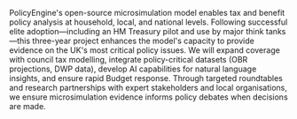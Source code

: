 <!-- A) Project Summary -->
<!-- Maximum 100 words -->
<!-- Non-technical language, suitable for reviewers with wide range of backgrounds -->

PolicyEngine's open-source microsimulation model enables tax and benefit policy analysis at household, local, and national levels. Following successful elite adoption—including an HM Treasury pilot and use by major think tanks—this three-year project enhances the model's capacity to provide evidence on the UK's most critical policy issues. We will expand coverage with council tax modelling, integrate policy-critical datasets (OBR projections, DWP data), develop AI capabilities for natural language insights, and ensure rapid Budget response. Through targeted roundtables and research partnerships with expert stakeholders and local organisations, we ensure microsimulation evidence informs policy debates when decisions are made.
